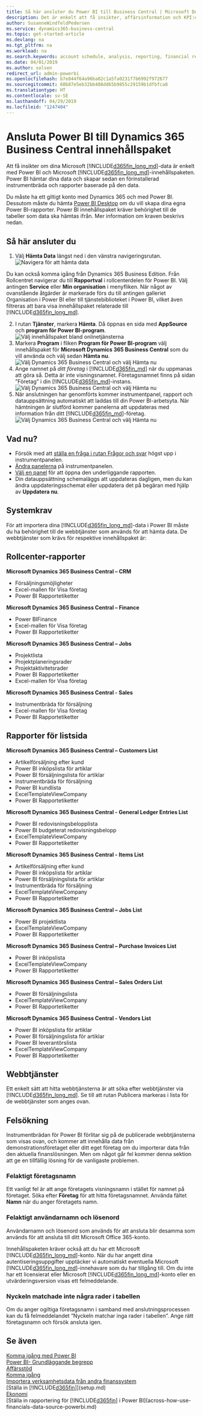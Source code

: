 ```yaml
---
title: Så här ansluter du Power BI till Business Central | Microsoft Docs
description: Det är enkelt att få insikter, affärsinformation och KPI:er från dina Business Central-data med Power BI och innehållspaketet för Business Central.
author: SusanneWindfeldPedersen
ms.service: dynamics365-business-central
ms.topic: get-started-article
ms.devlang: na
ms.tgt_pltfrm: na
ms.workload: na
ms.search.keywords: account schedule, analysis, reporting, financial report, business intelligence, KPI
ms.date: 04/01/2019
ms.author: solsen
redirect_url: admin-powerbi
ms.openlocfilehash: b7e844f64a96ba02c1a5fa0231f7b6992f972677
ms.sourcegitcommit: 60b87e5eb32bb408dd65b9855c29159b1dfbfca8
ms.translationtype: HT
ms.contentlocale: sv-SE
ms.lasthandoff: 04/29/2019
ms.locfileid: "1247404"
---
```

# <a name="connecting-power-bi-to-dynamics-365-business-central-content-packs"></a>Ansluta Power BI till Dynamics 365 Business Central innehållspaket
Att få insikter om dina Microsoft [!INCLUDE[d365fin_long_md](includes/d365fin_long_md.md)]-data är enkelt med Power BI och Microsoft [!INCLUDE[d365fin_long_md](includes/d365fin_long_md.md)]-innehållspaketen. Power BI hämtar dina data och skapar sedan en förinstallerad instrumentbräda och rapporter baserade på den data.

Du måste ha ett giltigt konto med Dynamics 365 och med Power BI. Dessutom måste du hämta [Power BI Desktop](https://powerbi.microsoft.com/en-us/desktop/) om du vill skapa dina egna Power BI-rapporter. Power BI innehållspaket kräver behörighet till de tabeller som data ska hämtas ifrån. Mer information om kraven beskrivs nedan.  

## <a name="how-to-connect"></a>Så här ansluter du
1. Välj **Hämta Data** längst ned i den vänstra navigeringsrutan.  
![Navigera för att hämta data](./media/across-how-to-connect-powerbi-d365-content-packs/powerbi-get-data.png)

Du kan också komma igång från Dynamics 365 Business Edition. Från Rollcentret navigerar du till **Rapportval** i rollcenterdelen för Power BI. Välj antingen **Service** eller **Min organisation** i menyfliken. När något av ovanstående åtgärder är markerade förs du till antingen galleriet Organisation i Power BI eller till tjänstebiblioteket i Power BI, vilket även filtreras att bara visa innehållspaket relaterade till [!INCLUDE[d365fin_long_md](includes/d365fin_long_md.md)].

2. I rutan **Tjänster**, markera **Hämta**. Då öppnas en sida med **AppSource** och **program för Power BI-program**.  
![Välj innehållspaket bland onlinetjänsterna](./media/across-how-to-connect-powerbi-d365-content-packs/powerbi-online-services-get.png)
3. Markera **Program** i fliken **Program för Power BI-program** välj innehållspaket för **Microsoft Dynamics 365 Business Central** som du vill använda och välj sedan **Hämta nu**.  
![Välj Dynamics 365 Business Central och välj Hämta nu](./media/across-how-to-connect-powerbi-d365-content-packs/powerbi-dynamics365-for-financials-get-it-now.png)
4. Ange namnet på *ditt företag* i [!INCLUDE[d365fin_md](includes/d365fin_long_md.md)] när du uppmanas att göra så. Detta är inte visningsnamnet. Företagsnamnet finns på sidan ”Företag” i din [!INCLUDE[d365fin_md](includes/d365fin_long_md.md)]-instans. 
![Välj Dynamics 365 Business Central och välj Hämta nu](./media/across-how-to-connect-powerbi-d365-content-packs/powerbi-connect-to-d365-finance-and-operations-crm.png)
5. När anslutningen har genomförts kommer instrumentpanel, rapport och datauppsättning automatiskt att laddas till din Power BI-arbetsyta. När hämtningen är slutförd kommer panelerna att uppdateras med information från ditt [!INCLUDE[d365fin_md](includes/d365fin_long_md.md)]-företag.
![Välj Dynamics 365 Business Central och välj Hämta nu](./media/across-how-to-connect-powerbi-d365-content-packs/powerbi-workspace-dashboard-report-dataset.png)

## <a name="what-now"></a>Vad nu?

- Försök med att [ställa en fråga i rutan Frågor och svar](https://docs.microsoft.com/en-us/power-bi/service-q-and-a) högst upp i instrumentpanelen.
- [Ändra panelerna](https://docs.microsoft.com/en-us/power-bi/service-dashboard-edit-tile) på instrumentpanelen.  
- [Välj en panel](https://docs.microsoft.com/en-us/power-bi/service-dashboard-tiles) för att öppna den underliggande rapporten.  
- Din datauppsättning schemaläggs att uppdateras dagligen, men du kan ändra uppdateringsschemat eller uppdatera det på begäran med hjälp av **Uppdatera nu**.

## <a name="system-requirements"></a>Systemkrav
För att importera dina [!INCLUDE[d365fin_long_md](includes/d365fin_long_md.md)]-data i Power BI måste du ha behörighet till de webbtjänster som används för att hämta data. De webbtjänster som krävs för respektive innehållspaket är:

## <a name="role-center-reports"></a>Rollcenter-rapporter

**Microsoft Dynamics 365 Business Central – CRM**
- Försäljningsmöjligheter
- Excel-mallen för Visa företag
- Power BI Rapportetiketter

**Microsoft Dynamics 365 Business Central – Finance**
- Power BIFinance
- Excel-mallen för Visa företag
- Power BI Rapportetiketter

**Microsoft Dynamics 365 Business Central – Jobs**
- Projektlista
- Projektplaneringsrader
- Projektaktivitetsrader
- Power BI Rapportetiketter
- Excel-mallen för Visa företag

**Microsoft Dynamics 365 Business Central - Sales**
- Instrumentbräda för försäljning
- Excel-mallen för Visa företag
- Power BI Rapportetiketter

## <a name="list-page-reports"></a>Rapporter för listsida 

**Microsoft Dynamics 365 Business Central – Customers List**
- Artikelförsäljning efter kund
- Power BI inköpslista för artiklar
- Power BI försäljningslista för artiklar
- Instrumentbräda för försäljning
- Power BI kundlista
- ExcelTemplateViewCompany
- Power BI Rapportetiketter 

**Microsoft Dynamics 365 Business Central - General Ledger Entries List**
- Power BI redovisningsbelopplista
- Power BI budgeterat redovisningsbelopp
- ExcelTemplateViewCompany
- Power BI Rapportetiketter

**Microsoft Dynamics 365 Business Central - Items List**
- Artikelförsäljning efter kund
- Power BI inköpslista för artiklar
- Power BI försäljningslista för artiklar
- Instrumentbräda för försäljning
- ExcelTemplateViewCompany
- Power BI Rapportetiketter

**Microsoft Dynamics 365 Business Central – Jobs List**
- Power BI projektlista
- ExcelTemplateViewCompany
- Power BI Rapportetiketter

**Microsoft Dynamics 365 Business Central – Purchase Invoices List**
- Power BI inköpslista
- ExcelTemplateViewCompany
- Power BI Rapportetiketter

**Microsoft Dynamics 365 Business Central – Sales Orders List**
- Power BI försäljningslista
- ExcelTemplateViewCompany
- Power BI Rapportetiketter


**Microsoft Dynamics 365 Business Central - Vendors List**
- Power BI inköpslista för artiklar
- Power BI försäljningslista för artiklar
- Power BI leverantörslista
- ExcelTemplateViewCompany
- Power BI Rapportetiketter

## <a name="web-services"></a>Webbtjänster
Ett enkelt sätt att hitta webbtjänsterna är att söka efter webbtjänster via [!INCLUDE[d365fin_long_md](includes/d365fin_long_md.md)]. Se till att rutan Publicera markeras i lista för de webbtjänster som anges ovan.

## <a name="troubleshooting"></a>Felsökning
Instrumentbrädan för Power BI förlitar sig på de publicerade webbtjänsterna som visas ovan, och kommer att innehålla data från demonstrationsföretaget eller ditt eget företag om du importerar data från den aktuella finanslösningen. Men om något går fel kommer denna sektion att ge en tillfällig lösning för de vanligaste problemen.

### <a name="incorrect-company-name"></a>Felaktigt företagsnamn  
Ett vanligt fel är att ange företagets visningsnamn i stället för namnet på företaget. Söka efter **Företag** för att hitta företagsnamnet. Använda fältet **Namn** när du anger företagets namn.

### <a name="incorrect-user-name-and-password"></a>Felaktigt användarnamn och lösenord  
Användarnamn och lösenord som används för att ansluta blir desamma som används för att ansluta till ditt Microsoft Office 365-konto.  

Innehållspaketen kräver också att du har ett Microsoft [!INCLUDE[d365fin_long_md](includes/d365fin_long_md.md)]-konto. När du har angett dina autentiseringsuppgifter upptäcker vi automatiskt eventuella Microsoft [!INCLUDE[d365fin_long_md](includes/d365fin_long_md.md)]-innehavare som du har tillgång till. Om du inte har ett licensierat eller Microsoft [!INCLUDE[d365fin_long_md](includes/d365fin_long_md.md)]-konto eller en utvärderingsversion visas ett felmeddelande.

### <a name="the-key-didnt-match-any-rows-in-the-table"></a>Nyckeln matchade inte några rader i tabellen
Om du anger ogiltiga företagsnamn i samband med anslutningsprocessen kan du få felmeddelandet ”Nyckeln matchar inga rader i tabellen”. Ange rätt företagsnamn och försök ansluta igen.

## <a name="see-also"></a>Se även
[Komma igång med Power BI](https://docs.microsoft.com/en-us/power-bi/service-get-started)  
[Power BI- Grundläggande begrepp](https://docs.microsoft.com/en-us/power-bi/service-basic-concepts)  
[Affärsstöd](bi.md)  
[Komma igång](product-get-started.md)  
[Importera verksamhetsdata från andra finanssystem](across-import-data-configuration-packages.md)  
[Ställa in [!INCLUDE[d365fin](includes/d365fin_md.md)]](setup.md)  
[Ekonomi](finance.md)  
[Ställa in rapportering för [!INCLUDE[d365fin](includes/d365fin_md.md)] i Power BI](across-how-use-financials-data-source-powerbi.md)  
